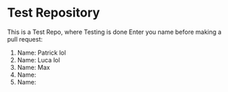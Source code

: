 # Test Repository
This is a Test Repo, where Testing is done
Enter you name before making a pull request:
1. Name: Patrick lol
2. Name: Luca lol
3. Name: Max
4. Name:
5. Name:

